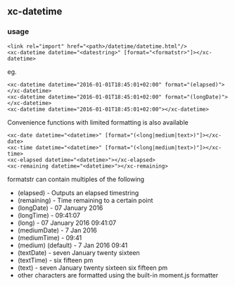 ## xc-datetime

### usage

    <link rel="import" href="<path>/datetime/datetime.html"/>
    <xc-datetime datetime="<datestring>" [format="<formatstr>"]></xc-datetime>

eg.

    <xc-datetime datetime="2016-01-01T18:45:01+02:00" format="(elapsed)"></xc-datetime>
    <xc-datetime datetime="2016-01-01T18:45:01+02:00" format="(longDate)"></xc-datetime>
    <xc-datetime datetime="2016-01-01T18:45:01+02:00"></xc-datetime>

Convenience functions with limited formatting is also available

    <xc-date datetime="<datetime>" [format="(<long|medium|text>)"]></xc-date>
    <xc-time datetime="<datetime>" [format="(<long|medium|text>)"]></xc-time>
    <xc-elapsed datetime="<datetime>"></xc-elapsed>
    <xc-remaining datetime="<datetime>"></xc-remaining>

formatstr can contain multiples of the following

- (elapsed) - Outputs an elapsed timestring
- (remaining) - Time remaining to a certain point
- (longDate) - 07 January 2016
- (longTime) - 09:41:07
- (long) - 07 January 2016 09:41:07
- (mediumDate) - 7 Jan 2016
- (mediumTime) - 09:41
- (medium) (default) - 7 Jan 2016 09:41
- (textDate) - seven January twenty sixteen
- (textTime) - six fifteen pm
- (text) - seven January twenty sixteen six fifteen pm
- other characters are formatted using the built-in moment.js formatter
